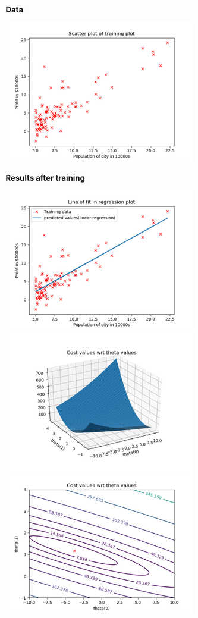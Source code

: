 ## Data
![alt-text](https://github.com/AshishOhri/machine_learning_course_python/blob/master/linear_regression/plots/data.png)

## Results after training
![alt-text](https://github.com/AshishOhri/machine_learning_course_python/blob/master/linear_regression/plots/line_of_fit.png)
![alt-text](https://github.com/AshishOhri/machine_learning_course_python/blob/master/linear_regression/plots/surface_plot.png)
![alt-text](https://github.com/AshishOhri/machine_learning_course_python/blob/master/linear_regression/plots/contour_plot.png)
